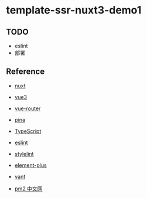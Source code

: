 # template-ssr-nuxt3-demo1

##

## TODO

- eslint
- 部署

## Reference

- [nuxt](https://nuxt.com.cn/docs/guide/directory-structure/pages)
- [vue3](https://vuejs.org/guide/introduction.html)
- [vue-router](https://router.vuejs.org/zh/introduction.html)
- [pina](https://pinia.vuejs.org/zh/introduction.html)
- [TypeScript](https://ts.nodejs.cn/docs/handbook/typescript-from-scratch.html)
- [eslint](https://eslint.nodejs.cn/docs/latest/use/getting-started)
- [stylelint](https://www.stylelint.cn/)
- [element-plus](https://element-plus.org/zh-CN/guide/installation.html)
- [vant](https://vant-ui.github.io/vant/#/zh-CN/)

- [pm2 中文网](https://pm2.fenxianglu.cn/docs/start)
